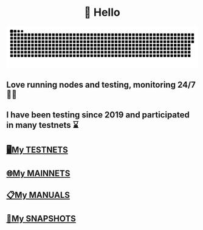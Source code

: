 <h1 align="center"> 👋 Hello </h1>
</p>

<p align="center">
<img width="600" src="https://github.com/AntNodes/assets/blob/main/github-snake.svg" alt="snake"/>
</p>

## Love running nodes and testing, monitoring 24/7 👨‍💻

## I have been testing since 2019 and participated in many testnets ⌛


## [🖥My TESTNETS](https://github.com/AntNodes/MY-TESTNET)

## [🌐My MAINNETS](https://github.com/AntNodes/MY-MAINNETS)

## [📋My MANUALS](https://github.com/AntNodes/MY-MANUALS)

## [📸My SNAPSHOTS](https://github.com/AntNodes/MY-SNAPSHOTS)

</p>
